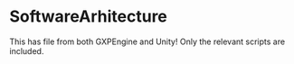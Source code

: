 # SoftwareArhitecture

This has file from both GXPEngine and Unity!
Only the relevant scripts are included.
